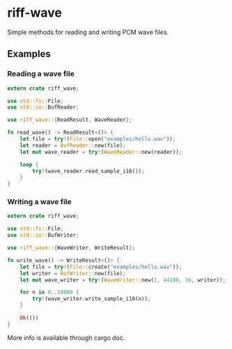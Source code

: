 # riff-wave
Simple methods for reading and writing PCM wave files.

## Examples

### Reading a wave file

```rust
extern crate riff_wave;

use std::fs::File;
use std::io::BufReader;

use riff_wave::{ReadResult, WaveReader};

fn read_wave() -> ReadResult<()> {
	let file = try!(File::open("examples/hello.wav"));
	let reader = BufReader::new(file);
	let mut wave_reader = try!(WaveReader::new(reader));

	loop {
		try!(wave_reader.read_sample_i16());
	}	
}
```

### Writing a wave file

```rust
extern crate riff_wave;

use std::fs::File;
use std::io::BufWriter;

use riff_wave::{WaveWriter, WriteResult};

fn write_wave() -> WriteResult<()> {		
	let file = try!(File::create("examples/hello.wav"));
	let writer = BufWriter::new(file);
	let mut wave_writer = try!(WaveWriter::new(1, 44100, 16, writer));

	for n in 0..10000 {		
		try!(wave_writer.write_sample_i16(n));
	}	

	Ok(())
}
```

More info is available through cargo doc.

